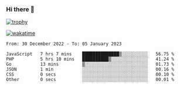 ### Hi there 👋

[![trophy](https://github-profile-trophy.vercel.app/?username=cxnky&theme=dracula)](https://github.com/ryo-ma/github-profile-trophy)

[![wakatime](https://wakatime.com/badge/user/1c39c599-5497-41b9-a5be-2c4676e7fd23.svg)](https://wakatime.com/@1c39c599-5497-41b9-a5be-2c4676e7fd23)
<!--START_SECTION:waka-->

```text
From: 30 December 2022 - To: 05 January 2023

JavaScript   7 hrs 7 mins    ██████████████▒░░░░░░░░░░   56.75 %
PHP          5 hrs 10 mins   ██████████▒░░░░░░░░░░░░░░   41.24 %
Go           13 mins         ▒░░░░░░░░░░░░░░░░░░░░░░░░   01.73 %
JSON         1 min           ░░░░░░░░░░░░░░░░░░░░░░░░░   00.16 %
CSS          0 secs          ░░░░░░░░░░░░░░░░░░░░░░░░░   00.10 %
Other        0 secs          ░░░░░░░░░░░░░░░░░░░░░░░░░   00.01 %
```

<!--END_SECTION:waka-->
